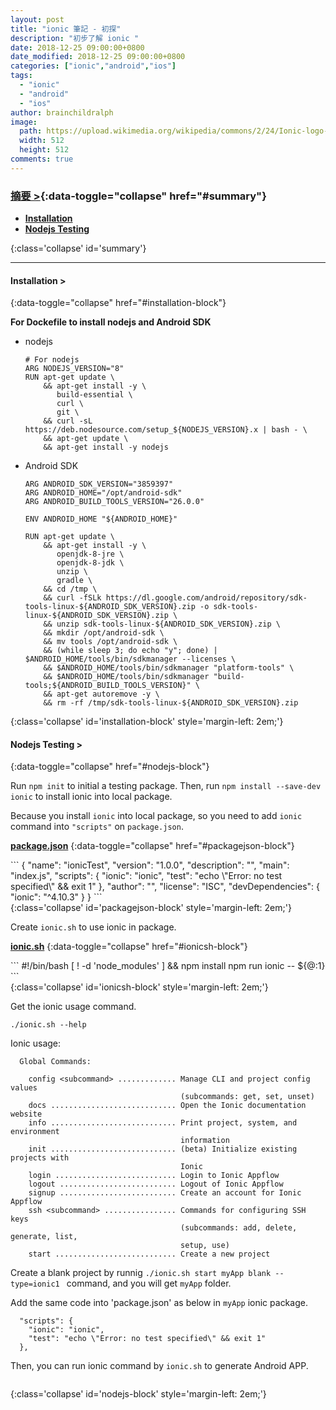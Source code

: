 ```yaml
---
layout: post
title: "ionic 筆記 - 初探"
description: "初步了解 ionic "
date: 2018-12-25 09:00:00+0800
date_modified: 2018-12-25 09:00:00+0800
categories: ["ionic","android","ios"]
tags:
  - "ionic"
  - "android"
  - "ios"
author: brainchildralph
image:
  path: https://upload.wikimedia.org/wikipedia/commons/2/24/Ionic-logo-landscape.svg
  width: 512
  height: 512
comments: true
---
```


### **[摘要 >](){:data-toggle="collapse" href="#summary"}**

<div markdown="1">

*   **[Installation](#installation-)**
*   **[Nodejs Testing](#nodejs-testing-)**

</div>{:class='collapse' id='summary'}

------    

#### **Installation >**
{:data-toggle="collapse" href="#installation-block"}

<div markdown="1">

**For Dockefile to install nodejs and Android SDK**

+   nodejs
    ```
    # For nodejs
    ARG NODEJS_VERSION="8"
    RUN apt-get update \
        && apt-get install -y \
           build-essential \
           curl \
           git \
        && curl -sL https://deb.nodesource.com/setup_${NODEJS_VERSION}.x | bash - \
        && apt-get update \
        && apt-get install -y nodejs
    ```


+   Android SDK
    ```
    ARG ANDROID_SDK_VERSION="3859397"
    ARG ANDROID_HOME="/opt/android-sdk"
    ARG ANDROID_BUILD_TOOLS_VERSION="26.0.0"
    
    ENV ANDROID_HOME "${ANDROID_HOME}"
    
    RUN apt-get update \
        && apt-get install -y \
           openjdk-8-jre \
           openjdk-8-jdk \
           unzip \
           gradle \
        && cd /tmp \
        && curl -fSLk https://dl.google.com/android/repository/sdk-tools-linux-${ANDROID_SDK_VERSION}.zip -o sdk-tools-linux-${ANDROID_SDK_VERSION}.zip \
        && unzip sdk-tools-linux-${ANDROID_SDK_VERSION}.zip \
        && mkdir /opt/android-sdk \
        && mv tools /opt/android-sdk \
        && (while sleep 3; do echo "y"; done) | $ANDROID_HOME/tools/bin/sdkmanager --licenses \
        && $ANDROID_HOME/tools/bin/sdkmanager "platform-tools" \
        && $ANDROID_HOME/tools/bin/sdkmanager "build-tools;${ANDROID_BUILD_TOOLS_VERSION}" \
        && apt-get autoremove -y \
        && rm -rf /tmp/sdk-tools-linux-${ANDROID_SDK_VERSION}.zip
    ```

</div>{:class='collapse' id='installation-block' style='margin-left: 2em;'}


#### **Nodejs Testing >**
{:data-toggle="collapse" href="#nodejs-block"}

<div markdown="1">

Run `npm init` to initial a testing package. 
Then, run `npm install --save-dev ionic` to install ionic into local package. 

Because you install `ionic` into local package, so you need to add `ionic` command into `"scripts"` on `package.json`. 

**[package.json](javascript:void(0))**
{:data-toggle="collapse" href="#packagejson-block"}
<div markdown="1">
```
{
  "name": "ionicTest",
  "version": "1.0.0",
  "description": "", 
  "main": "index.js",
  "scripts": {
    "ionic": "ionic",
    "test": "echo \"Error: no test specified\" && exit 1"
  },
  "author": "",
  "license": "ISC",
  "devDependencies": {
    "ionic": "^4.10.3"
  }
} 
```
</div>{:class='collapse' id='packagejson-block' style='margin-left: 2em;'}

Create `ionic.sh` to use ionic in package. 

**[ionic.sh](javascript:void(0))**
{:data-toggle="collapse" href="#ionicsh-block"}
<div markdown="1">
```
#!/bin/bash
[ ! -d 'node_modules' ] && npm install
npm run ionic -- ${@:1}
```
</div>{:class='collapse' id='ionicsh-block' style='margin-left: 2em;'}

Get the ionic usage command. 

```
./ionic.sh --help
```

Ionic usage: 

```
  Global Commands:

    config <subcommand> ............. Manage CLI and project config values 
                                      (subcommands: get, set, unset)
    docs ............................ Open the Ionic documentation website
    info ............................ Print project, system, and environment 
                                      information
    init ............................ (beta) Initialize existing projects with 
                                      Ionic
    login ........................... Login to Ionic Appflow
    logout .......................... Logout of Ionic Appflow
    signup .......................... Create an account for Ionic Appflow
    ssh <subcommand> ................ Commands for configuring SSH keys 
                                      (subcommands: add, delete, generate, list, 
                                      setup, use)
    start ........................... Create a new project
```

Create a blank project by runnig `./ionic.sh start myApp blank --type=ionic1 ` command, and you will get `myApp` folder.  

Add the same code into 'package.json' as below in `myApp` ionic package. 

```
  "scripts": {
    "ionic": "ionic",
    "test": "echo \"Error: no test specified\" && exit 1"
  },
```

Then, you can run ionic command by `ionic.sh` to generate Android APP. 

```
```


</div>{:class='collapse' id='nodejs-block' style='margin-left: 2em;'}

